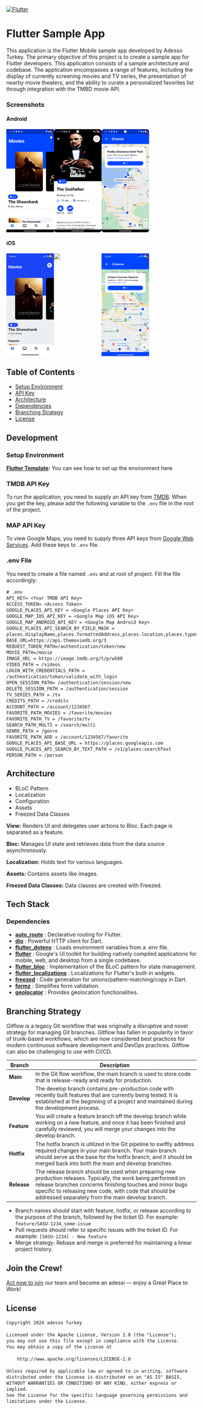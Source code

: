 [![Flutter](https://img.shields.io/badge/Flutter-v3.19.6-blue)](https://flutter.dev/)
# Flutter Sample App

This application is the Flutter Mobile sample app developed by Adesso Turkey. The primary objective of this project is to create a sample app for Flutter developers. This application consists of a sample architecture and codebase. The application encompasses a range of features, including the display of currently screening movies and TV series, the presentation of nearby movie theaters, and the ability to curate a personalized favorites list through integration with the TMBD movie API.

### Screenshots

#### Android

<div style="display: flex; width: 100%">
  <img src="assets/screenshots/android_main.png" width="25%"/>
  <img src="assets/screenshots/android_detail.png" width="25%"/>
  <img src="assets/screenshots/android_map.png" width="25%"/>
</div>

#### iOS

<div style="display: flex">
  <img src="assets/screenshots/ios_main.png" width="25%"/>
  <img src="assets/screenshots/ios_detail.png" width="25%"/>
  <img src="assets/screenshots/ios_map.png" width="25%"/>
</div>

## Table of Contents

- [Setup Environment](#setup-environment)
- [API Key](#tmdb-api-key)
- [Architecture](#architecture)
- [Dependencies](#dependencies)
- [Branching Strategy](#branching-strategy)
- [License](#license)

## Development

### Setup Environment

**[Flutter Template](https://github.com/flutter/flutter/blob/master/docs/contributing/Setting-up-the-Framework-development-environment.md):** You can see how to set up the environment here.

### TMDB API Key

To run the application, you need to supply an API key from [TMDB](https://developers.themoviedb.org/3/getting-started/introduction). When you get the key, please add the following variable to the `.env` file in the root of the project.

### MAP API Key

To view Google Maps, you need to supply three API keys from [Google Web Services](https://developers.google.com/maps/documentation/places/web-service). Add these keys to `.env` file.

### .env File

You need to create a file named `.env` and at root of project. Fill the file accordingly:

```
# .env
API_KEY= <Your TMDB API Key>
ACCESS_TOKEN= <Access Token>
GOOGLE_PLACES_API_KEY = <Google Places API Key>
GOOGLE_MAP_IOS_API_KEY = <Google Map iOS API Key>
GOOGLE_MAP_ANDROID_API_KEY = <Google Map Android Key>
GOOGLE_PLACES_API_SEARCH_BY_FIELD_MASK = places.displayName,places.formattedAddress,places.location,places.types,places.websiteUri
BASE_URL=https://api.themoviedb.org/3
REQUEST_TOKEN_PATH=/authentication/token/new
MOVIE_PATH=/movie
IMAGE_URL = https://image.tmdb.org/t/p/w500
VIDEO_PATH = /videos
LOGIN_WITH_CREDENTIALS_PATH = /authentication/token/validate_with_login
OPEN_SESSION_PATH= /authentication/session/new
DELETE_SESSION_PATH = /authentication/session
TV_SERIES_PATH = /tv
CREDITS_PATH = /credits
ACCOUNT_PATH = /account/1234567
FAVORITE_PATH_MOVIES = /favorite/movies
FAVORITE_PATH_TV = /favorite/tv
SEARCH_PATH_MULTI = /search/multi
GENRE_PATH = /genre
FAVORITE_PATH_ADD = /account/1234567/favorite
GOOGLE_PLACES_API_BASE_URL = https://places.googleapis.com
GOOGLE_PLACES_API_SEARCH_BY_TEXT_PATH = /v1/places:searchText
PERSON_PATH = /person
```

## Architecture

- BLoC Pattern
- Localization
- Configuration
- Assets
- Freezed Data Classes

**View:** Renders UI and delegates user actions to Bloc. Each page is separated as a feature.

**Bloc:** Manages UI state and retrieves data from the data source asynchronously.

**Localization:** Holds text for various languages.

**Assets:** Contains assets like images.

**Freezed Data Classes:** Data classes are created with Freezed.

## Tech Stack

### Dependencies

- **[auto_route](https://pub.dev/packages/auto_route)** : Declarative routing for Flutter.
- **[dio](https://pub.dev/packages/dio)** : Powerful HTTP client for Dart.
- **[flutter_dotenv](https://pub.dev/packages/flutter_dotenv)** : Loads environment variables from a .env file.
- **[flutter](https://flutter.dev)** : Google's UI toolkit for building natively compiled applications for mobile, web, and desktop from a single codebase.
- **[flutter_bloc](https://pub.dev/packages/flutter_bloc)** : Implementation of the BLoC pattern for state management.
- **[flutter_localizations](https://api.flutter.dev/flutter/flutter_localizations/flutter_localizations-library.html)** : Localizations for Flutter's built-in widgets.
- **[freezed](https://pub.dev/packages/freezed)** : Code generation for unions/pattern-matching/copy in Dart.
- **[formz](https://pub.dev/packages/formz)** : Simplifies form validation.
- **[geolocator](https://pub.dev/packages/geolocator)** : Provides geolocation functionalities.

## Branching Strategy

Gitflow is a legacy Git workflow that was originally a disruptive and novel strategy for managing Git branches. Gitflow has fallen in popularity in favor of trunk-based workflows, which are now considered best practices for modern continuous software development and DevOps practices. Gitflow can also be challenging to use with CI/CD.

| Branch      | Description                                                                                                                                                                                                                                                                             |
|-------------|-----------------------------------------------------------------------------------------------------------------------------------------------------------------------------------------------------------------------------------------------------------------------------------------|
| **Main**    | In the Git flow workflow, the main branch is used to store code that is release-ready and ready for production.                                                                                                                                                                         |
| **Develop** | The develop branch contains pre-production code with recently built features that are currently being tested. It is established at the beginning of a project and maintained during the development process.                                                                            |
| **Feature** | You will create a feature branch off the develop branch while working on a new feature, and once it has been finished and carefully reviewed, you will merge your changes into the develop branch.                                                                                      |
| **Hotfix**  | The hotfix branch is utilized in the Git pipeline to swiftly address required changes in your main branch. Your main branch should serve as the base for the hotfix branch, and it should be merged back into both the main and develop branches.                                       |
| **Release** | The release branch should be used when preparing new production releases. Typically, the work being performed on release branches concerns finishing touches and minor bugs specific to releasing new code, with code that should be addressed separately from the main develop branch. |

- Branch names should start with feature, hotfix, or release according to the purpose of the branch, followed by the ticket ID. For example: `feature/SASU-1234_some-issue`
- Pull requests should refer to specific issues with the ticket ID. For example: `[SASU-1234] - New feature`
- Merge strategy: Rebase and merge is preferred for maintaining a linear project history.

## Join the Crew!

[Act now to join](https://www.linkedin.com/company/adessoturkey/jobs/) our team and become an adessi — enjoy a Great Place to Work!

## License

```
Copyright 2024 adesso Turkey

Licensed under the Apache License, Version 2.0 (the "License");
you may not use this file except in compliance with the License.
You may obtain a copy of the License at

    http://www.apache.org/licenses/LICENSE-2.0

Unless required by applicable law or agreed to in writing, software
distributed under the License is distributed on an "AS IS" BASIS,
WITHOUT WARRANTIES OR CONDITIONS OF ANY KIND, either express or implied.
See the License for the specific language governing permissions and
limitations under the License.
```